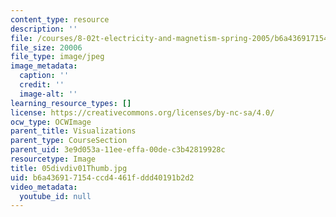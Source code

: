 ```yaml
---
content_type: resource
description: ''
file: /courses/8-02t-electricity-and-magnetism-spring-2005/b6a436917154ccd4461fddd40191b2d2_05divdiv01Thumb.jpg
file_size: 20006
file_type: image/jpeg
image_metadata:
  caption: ''
  credit: ''
  image-alt: ''
learning_resource_types: []
license: https://creativecommons.org/licenses/by-nc-sa/4.0/
ocw_type: OCWImage
parent_title: Visualizations
parent_type: CourseSection
parent_uid: 3e9d053a-11ee-effa-00de-c3b42819928c
resourcetype: Image
title: 05divdiv01Thumb.jpg
uid: b6a43691-7154-ccd4-461f-ddd40191b2d2
video_metadata:
  youtube_id: null
---
```

